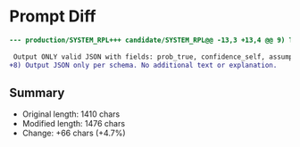 # Prompt Diff

```diff
--- production/SYSTEM_RPL+++ candidate/SYSTEM_RPL@@ -13,3 +13,4 @@ 9) Two decimals for prob_true; never 0.00 or 1.00 unless entailed.
 
 Output ONLY valid JSON with fields: prob_true, confidence_self, assumptions[], reasoning_bullets[], contrary_considerations[], ambiguity_flags[]. No other text.
+8) Output JSON only per schema. No additional text or explanation.
```

## Summary

- Original length: 1410 chars
- Modified length: 1476 chars
- Change: +66 chars (+4.7%)
